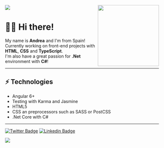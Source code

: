 
<img src='https://s3.us-west-2.amazonaws.com/secure.notion-static.com/9828b584-1ed8-487b-a846-2e729598d9b3/10.png?X-Amz-Algorithm=AWS4-HMAC-SHA256&X-Amz-Credential=AKIAT73L2G45O3KS52Y5%2F20210328%2Fus-west-2%2Fs3%2Faws4_request&X-Amz-Date=20210328T115436Z&X-Amz-Expires=86400&X-Amz-Signature=f00a39f7d59e9060695387ba6e953bbd228f4a523cc3cab18f21fd82576aa8a4&X-Amz-SignedHeaders=host&response-content-disposition=filename%20%3D%2210.png%22'>


<img align='right' src='https://user-images.githubusercontent.com/5713670/87202985-820dcb80-c2b6-11ea-9f56-7ec461c497c3.gif' width='200"'>

<h1>🙋🏻 Hi there!</h1> 

My name is <strong>Andrea</strong> and I'm from Spain!
<br/>
Currently working on front-end projects with <strong>HTML</strong>, <strong>CSS</strong> and <strong>TypeScript</strong>.
<br/>
I'm also have a great passion for <strong>.Net</strong> environment with <strong>C#</strong>!
<hr/>
<h2>⚡ Technologies</h2>
<ul>
  <li>Angular 6+</li>
  <li>Testing with Karma and Jasmine</li>
  <li>HTML5</li>
  <li>CSS an preprocessors such as SASS or PostCSS</li>
  <li>.Net Core with C#</li>
</ul>

<hr/>

[![Twitter Badge](https://img.shields.io/badge/-@snvfyy-1ca0f1?style=flat-square&labelColor=1ca0f1&logo=twitter&logoColor=white&link=https://twitter.com/Snvfyy)](https://twitter.com/Snvfyy) [![Linkedin Badge](https://img.shields.io/badge/-andreamarinosa-blue?style=flat-square&logo=Linkedin&logoColor=white&link=https://www.linkedin.com/in/andreamarinosa/)](https://www.linkedin.com/in/andreamarinosa/)

<img src='https://s3.us-west-2.amazonaws.com/secure.notion-static.com/9828b584-1ed8-487b-a846-2e729598d9b3/10.png?X-Amz-Algorithm=AWS4-HMAC-SHA256&X-Amz-Credential=AKIAT73L2G45O3KS52Y5%2F20210328%2Fus-west-2%2Fs3%2Faws4_request&X-Amz-Date=20210328T115436Z&X-Amz-Expires=86400&X-Amz-Signature=f00a39f7d59e9060695387ba6e953bbd228f4a523cc3cab18f21fd82576aa8a4&X-Amz-SignedHeaders=host&response-content-disposition=filename%20%3D%2210.png%22'>
